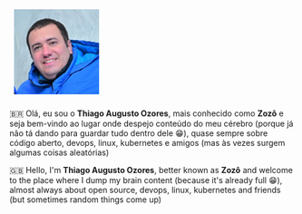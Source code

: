 <div class="grid h-card hero-grid" style="grid-template-columns: 1fr 4fr;">

<div class="" style="align-content: center;">
<img src="./media/avatar.jpg" style="width: 150px;margin: 8px;" class="p-photo avatar">
</div>
<div>

>>>
🇧🇷 Olá, eu sou o **Thiago Augusto Ozores**, mais conhecido como **Zozô** e seja bem-vindo ao lugar onde despejo conteúdo do meu cérebro (porque já não tá dando para guardar tudo dentro dele 😁), quase sempre sobre código aberto, devops, linux, kubernetes e amigos (mas às vezes surgem algumas coisas aleatórias)
>>>

>>>
🇬🇧 Hello, I'm **Thiago Augusto Ozores**, better known as **Zozô** and welcome to the place where I dump my brain content (because it's already full 😁), almost always about open source, devops, linux, kubernetes and friends (but sometimes random things come up)
>>>

</div>

</div>
